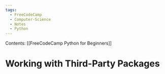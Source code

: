```yaml
---
tags:
  - FreeCodeCamp
  - Computer-Science
  - Notes
  - Python
---
```

Contents: [[FreeCodeCamp Python for Beginners]]
# Working with Third-Party Packages